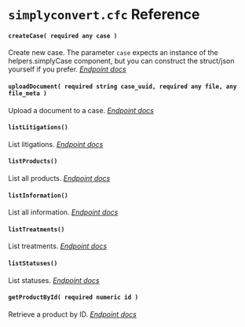 # `simplyconvert.cfc` Reference

#### `createCase( required any case )`

Create new case. The parameter `case` expects an instance of the helpers.simplyCase component, but you can construct the struct/json yourself if you prefer. *[Endpoint docs](https://simplyconvertapiv2.docs.apiary.io/#reference/cases-resource/all-cases/create-new-case)*

#### `uploadDocument( required string case_uuid, required any file, any file_meta )`

Upload a document to a case. *[Endpoint docs](https://simplyconvertapiv2.docs.apiary.io/#reference/cases-resource/documents/post-a-document)*

#### `listLitigations()`

List litigations. *[Endpoint docs](https://simplyconvertapiv2.docs.apiary.io/#reference/litigations-resource/all-litigations/list-all-litigations)*

#### `listProducts()`

List all products. *[Endpoint docs](https://simplyconvertapiv2.docs.apiary.io/#reference/products-resource/all-products/list-all-products)*

#### `listInformation()`

List all information. *[Endpoint docs](https://simplyconvertapiv2.docs.apiary.io/#reference/information-resource/all-information/list-all-information)*

#### `listTreatments()`

List treatments. *[Endpoint docs](https://simplyconvertapiv2.docs.apiary.io/#reference/treatment-resource/all-treatments/list-all-treatments)*

#### `listStatuses()`

List statuses. *[Endpoint docs](https://simplyconvertapiv2.docs.apiary.io/#reference/status-resource/all-statuses/list-all-statuses)*

#### `getProductById( required numeric id )`

Retrieve a product by ID. *[Endpoint docs](https://simplyconvertapiv2.docs.apiary.io/#reference/products-resource/products-by-id/retrieve-a-product)*

